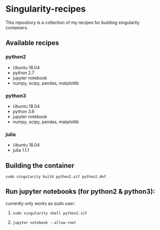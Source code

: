 # Singularity-recipes
This repository is a collection of my recipes for building singularity containers.

## Available recipes

### python2
+ Ubuntu 18.04
+ python 2.7
+ jupyter notebook
+ numpy,  scipy,  pandas, matplotlib

### python3
+  Ubuntu 18.04
+ python 3.6
+ jupyter notebook
+ numpy,  scipy,  pandas, matplotlib

### julia
+  Ubuntu 18.04
+ julia 1.1.1

## Building the container
`sudo singularity build python2.sif python2.def`

## Run jupyter notebooks (for python2 & python3): 
currently only works as sudo user:

1. `sudo singularity shell python2.sif`

2. `jupyter notebook --allow-root`
	
